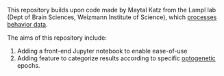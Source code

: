 This repository builds upon code made by Maytal Katz from the Lampl lab (Dept of Brain Sciences, Weizmann Institute of Science), which [processes behavior data](https://github.com/maytalkatz/Psychometric-Data-Analysis).

The aims of this repository include:
1. Adding a front-end Jupyter notebook to enable ease-of-use
2. Adding feature to categorize results according to specific [optogenetic](https://en.wikipedia.org/wiki/Optogenetics) epochs.
